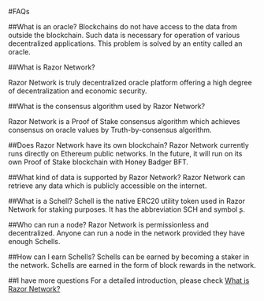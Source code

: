#FAQs

##What is an oracle?
Blockchains do not have access to the data from outside the blockchain. Such data is necessary for operation of various decentralized applications. This problem is solved by an entity called an oracle.

##What is Razor Network?

Razor Network is truly decentralized oracle platform offering a high degree of decentralization and economic security.

##What is the consensus algorithm used by Razor Network?

Razor Network is a Proof of Stake consensus algorithm which achieves consensus on oracle values by Truth-by-consensus algorithm.

##Does Razor Network have its own blockchain?
Razor Network currently runs directly on Ethereum public networks. In the future, it will run on its own Proof of Stake blockchain with Honey Badger BFT.

##What kind of data is supported by Razor Network?
Razor Network can retrieve any data which is publicly accessible on the internet.

##What is a Schell?
Schell is the native ERC20 utility token used in Razor Network for staking purposes. It has the abbreviation SCH and symbol ʂ.

##Who can run a node?
Razor Network is permissionless and decentralized. Anyone can run a node in the network provided they have enough Schells.

##How can I earn Schells?
Schells can be earned by becoming a staker in the network. Schells are earned in the form of block rewards in the network.

##I have more questions
For a detailed introduction, please check  [What is Razor Network?](explainer.md)
